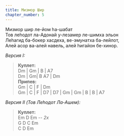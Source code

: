 ```yaml
---
title: Мизмор Шир
chapter_number: 5
---
```


Мизмор шир ле-йом hа-шабат  
Тов леhодот ла-Адонай у-лезамер ле-шимха эльон  
Леhагид ба-бокер хасдеха, ве-эмунатха ба-лейлот,  
Алей асор ва-алей навель, алей hигайон бе-хинор.

*Версия I:*
>**Куплет:**  
Dm | Gm | B | A7  
Dm | Gm| B A7 | Dm  
**Припев:**  
Gm | C | F | Dm  
Gm | C | F | D7 | D7 | Gm | Gm | B | B | A7

*Версия II (Тов Леhодот Ла-Ашем):*
>**Куплет:**  
Em D Em *-- 2x*  
G D C Em  
C D Em  